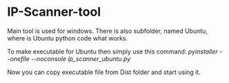 # IP-Scanner-tool
Main tool is used for windows. There is also subfolder, named Ubuntu, where is Ubuntu python code what works. 

To make executable for Ubuntu then simply use this command: 
_pyinstaller --onefile --noconsole ip_scanner_ubuntu.py_

Now you can copy executable file from Dist folder and start using it.
